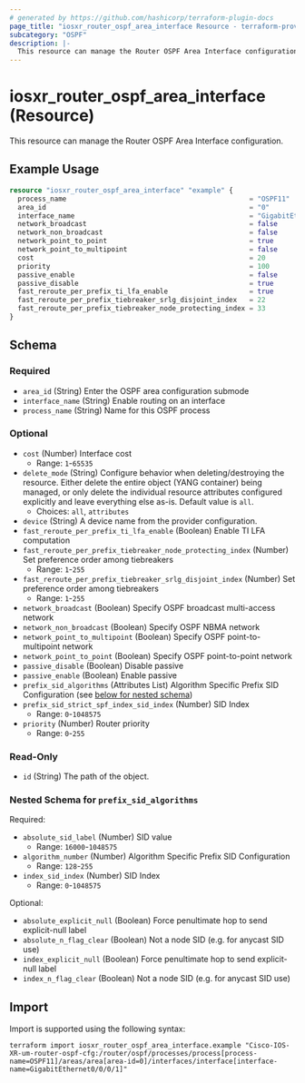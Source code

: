 ```yaml
---
# generated by https://github.com/hashicorp/terraform-plugin-docs
page_title: "iosxr_router_ospf_area_interface Resource - terraform-provider-iosxr"
subcategory: "OSPF"
description: |-
  This resource can manage the Router OSPF Area Interface configuration.
---
```


# iosxr_router_ospf_area_interface (Resource)

This resource can manage the Router OSPF Area Interface configuration.

## Example Usage

```terraform
resource "iosxr_router_ospf_area_interface" "example" {
  process_name                                             = "OSPF11"
  area_id                                                  = "0"
  interface_name                                           = "GigabitEthernet0/0/0/1"
  network_broadcast                                        = false
  network_non_broadcast                                    = false
  network_point_to_point                                   = true
  network_point_to_multipoint                              = false
  cost                                                     = 20
  priority                                                 = 100
  passive_enable                                           = false
  passive_disable                                          = true
  fast_reroute_per_prefix_ti_lfa_enable                    = true
  fast_reroute_per_prefix_tiebreaker_srlg_disjoint_index   = 22
  fast_reroute_per_prefix_tiebreaker_node_protecting_index = 33
}
```

<!-- schema generated by tfplugindocs -->
## Schema

### Required

- `area_id` (String) Enter the OSPF area configuration submode
- `interface_name` (String) Enable routing on an interface
- `process_name` (String) Name for this OSPF process

### Optional

- `cost` (Number) Interface cost
  - Range: `1`-`65535`
- `delete_mode` (String) Configure behavior when deleting/destroying the resource. Either delete the entire object (YANG container) being managed, or only delete the individual resource attributes configured explicitly and leave everything else as-is. Default value is `all`.
  - Choices: `all`, `attributes`
- `device` (String) A device name from the provider configuration.
- `fast_reroute_per_prefix_ti_lfa_enable` (Boolean) Enable TI LFA computation
- `fast_reroute_per_prefix_tiebreaker_node_protecting_index` (Number) Set preference order among tiebreakers
  - Range: `1`-`255`
- `fast_reroute_per_prefix_tiebreaker_srlg_disjoint_index` (Number) Set preference order among tiebreakers
  - Range: `1`-`255`
- `network_broadcast` (Boolean) Specify OSPF broadcast multi-access network
- `network_non_broadcast` (Boolean) Specify OSPF NBMA network
- `network_point_to_multipoint` (Boolean) Specify OSPF point-to-multipoint network
- `network_point_to_point` (Boolean) Specify OSPF point-to-point network
- `passive_disable` (Boolean) Disable passive
- `passive_enable` (Boolean) Enable passive
- `prefix_sid_algorithms` (Attributes List) Algorithm Specific Prefix SID Configuration (see [below for nested schema](#nestedatt--prefix_sid_algorithms))
- `prefix_sid_strict_spf_index_sid_index` (Number) SID Index
  - Range: `0`-`1048575`
- `priority` (Number) Router priority
  - Range: `0`-`255`

### Read-Only

- `id` (String) The path of the object.

<a id="nestedatt--prefix_sid_algorithms"></a>
### Nested Schema for `prefix_sid_algorithms`

Required:

- `absolute_sid_label` (Number) SID value
  - Range: `16000`-`1048575`
- `algorithm_number` (Number) Algorithm Specific Prefix SID Configuration
  - Range: `128`-`255`
- `index_sid_index` (Number) SID Index
  - Range: `0`-`1048575`

Optional:

- `absolute_explicit_null` (Boolean) Force penultimate hop to send explicit-null label
- `absolute_n_flag_clear` (Boolean) Not a node SID (e.g. for anycast SID use)
- `index_explicit_null` (Boolean) Force penultimate hop to send explicit-null label
- `index_n_flag_clear` (Boolean) Not a node SID (e.g. for anycast SID use)

## Import

Import is supported using the following syntax:

```shell
terraform import iosxr_router_ospf_area_interface.example "Cisco-IOS-XR-um-router-ospf-cfg:/router/ospf/processes/process[process-name=OSPF11]/areas/area[area-id=0]/interfaces/interface[interface-name=GigabitEthernet0/0/0/1]"
```
